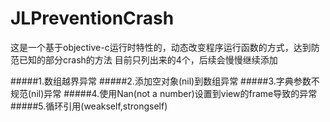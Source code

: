 # JLPreventionCrash
这是一个基于objective-c运行时特性的，动态改变程序运行函数的方式，达到防范已知的部分crash的方法
目前只列出来的4个，后续会慢慢继续添加

#####1.数组越界异常
#####2.添加空对象(nil)到数组异常
#####3.字典参数不规范(nil)异常
#####4.使用Nan(not a number)设置到view的frame导致的异常
#####5.循环引用(weakself,strongself)
